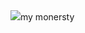  <html>
  <title> its me yeshi</title>
  <body>
  <h1>  </h1>
    <br>
    <img src=
<a href="tharlam.org">my monersty</a>
   
    
  </body>
</html>
